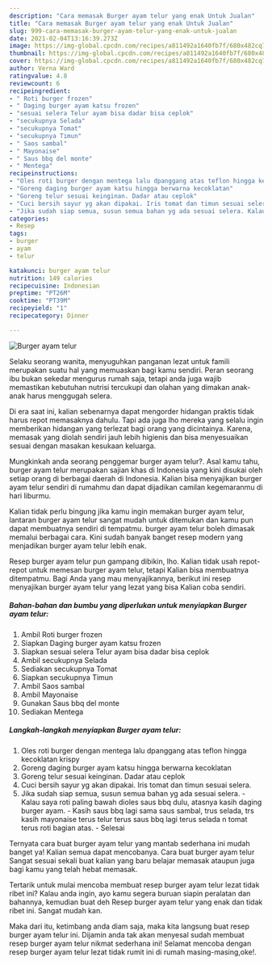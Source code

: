 ```yaml
---
description: "Cara memasak Burger ayam telur yang enak Untuk Jualan"
title: "Cara memasak Burger ayam telur yang enak Untuk Jualan"
slug: 999-cara-memasak-burger-ayam-telur-yang-enak-untuk-jualan
date: 2021-02-04T13:16:39.273Z
image: https://img-global.cpcdn.com/recipes/a811492a1640fb7f/680x482cq70/burger-ayam-telur-foto-resep-utama.jpg
thumbnail: https://img-global.cpcdn.com/recipes/a811492a1640fb7f/680x482cq70/burger-ayam-telur-foto-resep-utama.jpg
cover: https://img-global.cpcdn.com/recipes/a811492a1640fb7f/680x482cq70/burger-ayam-telur-foto-resep-utama.jpg
author: Verna Ward
ratingvalue: 4.8
reviewcount: 6
recipeingredient:
- " Roti burger frozen"
- " Daging burger ayam katsu frozen"
- "sesuai selera Telur ayam bisa dadar bisa ceplok"
- "secukupnya Selada"
- "secukupnya Tomat"
- "secukupnya Timun"
- " Saos sambal"
- " Mayonaise"
- " Saus bbq del monte"
- " Mentega"
recipeinstructions:
- "Oles roti burger dengan mentega lalu dpanggang atas teflon hingga kecoklatan krispy"
- "Goreng daging burger ayam katsu hingga berwarna kecoklatan"
- "Goreng telur sesuai keinginan. Dadar atau ceplok"
- "Cuci bersih sayur yg akan dipakai. Iris tomat dan timun sesuai selera."
- "Jika sudah siap semua, susun semua bahan yg ada sesuai selera. Kalau saya roti paling bawah dioles saus bbq dulu, atasnya kasih daging burger ayam. Kasih saus bbq lagi sama saus sambal, trus selada, trs kasih mayonaise terus telur terus saus bbq lagi terus selada n tomat terus roti bagian atas. Selesai"
categories:
- Resep
tags:
- burger
- ayam
- telur

katakunci: burger ayam telur 
nutrition: 149 calories
recipecuisine: Indonesian
preptime: "PT26M"
cooktime: "PT39M"
recipeyield: "1"
recipecategory: Dinner

---
```



![Burger ayam telur](https://img-global.cpcdn.com/recipes/a811492a1640fb7f/680x482cq70/burger-ayam-telur-foto-resep-utama.jpg)

Selaku seorang wanita, menyuguhkan panganan lezat untuk famili merupakan suatu hal yang memuaskan bagi kamu sendiri. Peran seorang ibu bukan sekedar mengurus rumah saja, tetapi anda juga wajib memastikan kebutuhan nutrisi tercukupi dan olahan yang dimakan anak-anak harus menggugah selera.

Di era  saat ini, kalian sebenarnya dapat mengorder hidangan praktis tidak harus repot memasaknya dahulu. Tapi ada juga lho mereka yang selalu ingin memberikan hidangan yang terlezat bagi orang yang dicintainya. Karena, memasak yang diolah sendiri jauh lebih higienis dan bisa menyesuaikan sesuai dengan masakan kesukaan keluarga. 



Mungkinkah anda seorang penggemar burger ayam telur?. Asal kamu tahu, burger ayam telur merupakan sajian khas di Indonesia yang kini disukai oleh setiap orang di berbagai daerah di Indonesia. Kalian bisa menyajikan burger ayam telur sendiri di rumahmu dan dapat dijadikan camilan kegemaranmu di hari liburmu.

Kalian tidak perlu bingung jika kamu ingin memakan burger ayam telur, lantaran burger ayam telur sangat mudah untuk ditemukan dan kamu pun dapat membuatnya sendiri di tempatmu. burger ayam telur boleh dimasak memalui berbagai cara. Kini sudah banyak banget resep modern yang menjadikan burger ayam telur lebih enak.

Resep burger ayam telur pun gampang dibikin, lho. Kalian tidak usah repot-repot untuk memesan burger ayam telur, tetapi Kalian bisa membuatnya ditempatmu. Bagi Anda yang mau menyajikannya, berikut ini resep menyajikan burger ayam telur yang lezat yang bisa Kalian coba sendiri.

<!--inarticleads1-->

##### Bahan-bahan dan bumbu yang diperlukan untuk menyiapkan Burger ayam telur:

1. Ambil  Roti burger frozen
1. Siapkan  Daging burger ayam katsu frozen
1. Siapkan sesuai selera Telur ayam bisa dadar bisa ceplok
1. Ambil secukupnya Selada
1. Sediakan secukupnya Tomat
1. Siapkan secukupnya Timun
1. Ambil  Saos sambal
1. Ambil  Mayonaise
1. Gunakan  Saus bbq del monte
1. Sediakan  Mentega




<!--inarticleads2-->

##### Langkah-langkah menyiapkan Burger ayam telur:

1. Oles roti burger dengan mentega lalu dpanggang atas teflon hingga kecoklatan krispy
1. Goreng daging burger ayam katsu hingga berwarna kecoklatan
1. Goreng telur sesuai keinginan. Dadar atau ceplok
1. Cuci bersih sayur yg akan dipakai. Iris tomat dan timun sesuai selera.
1. Jika sudah siap semua, susun semua bahan yg ada sesuai selera. - Kalau saya roti paling bawah dioles saus bbq dulu, atasnya kasih daging burger ayam. - Kasih saus bbq lagi sama saus sambal, trus selada, trs kasih mayonaise terus telur terus saus bbq lagi terus selada n tomat terus roti bagian atas. - Selesai




Ternyata cara buat burger ayam telur yang mantab sederhana ini mudah banget ya! Kalian semua dapat mencobanya. Cara buat burger ayam telur Sangat sesuai sekali buat kalian yang baru belajar memasak ataupun juga bagi kamu yang telah hebat memasak.

Tertarik untuk mulai mencoba membuat resep burger ayam telur lezat tidak ribet ini? Kalau anda ingin, ayo kamu segera buruan siapin peralatan dan bahannya, kemudian buat deh Resep burger ayam telur yang enak dan tidak ribet ini. Sangat mudah kan. 

Maka dari itu, ketimbang anda diam saja, maka kita langsung buat resep burger ayam telur ini. Dijamin anda tak akan menyesal sudah membuat resep burger ayam telur nikmat sederhana ini! Selamat mencoba dengan resep burger ayam telur lezat tidak rumit ini di rumah masing-masing,oke!.

